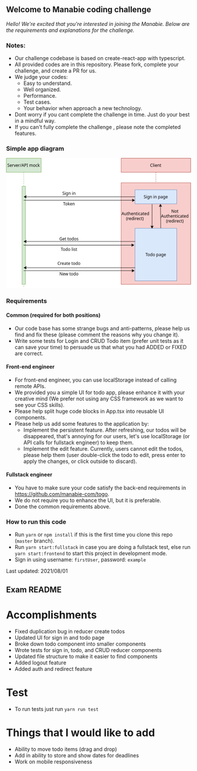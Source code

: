 ## Welcome to Manabie coding challenge

_Hello!_
_We're excited that you're interested in joining the Manabie. Below are the requirements and explanations for the challenge._

### Notes:

- Our challenge codebase is based on create-react-app with typescript.
- All provided codes are in this repository. Please fork, complete your challenge, and create a PR for us.
- We judge your codes:
  - Easy to understand.
  - Well organized.
  - Performance.
  - Test cases.
  - Your behavior when approach a new technology.
- Dont worry if you cant complete the challenge in time. Just do your best in a mindful way.
- If you can't fully complete the challenge , please note the completed features.

### Simple app diagram

![App diagram](diagram.png)

### Requirements

#### Common (required for both positions)

- Our code base has some strange bugs and anti-patterns, please help us find and fix these (please comment the reasons why you change it).
- Write some tests for Login and CRUD Todo item (prefer unit tests as it can save your time) to persuade us that what you had ADDED or FIXED are correct.

#### Front-end engineer

- For front-end engineer, you can use localStorage instead of calling remote APIs.
- We provided you a simple UI for todo app, please enhance it with your creative mind (We prefer not using any CSS framework as we want to see your CSS skills).
- Please help split huge code blocks in App.tsx into reusable UI components.
- Please help us add some features to the application by:
  - Implement the persistent feature. After refreshing, our todos will be disappeared, that's annoying for our users, let's use localStorage (or API calls for fullstack engineer) to keep them.
  - Implement the edit feature. Currently, users cannot edit the todos, please help them (user double-click the todo to edit, press enter to apply the changes, or click outside to discard).

#### Fullstack engineer

- You have to make sure your code satisfy the back-end requirements in https://github.com/manabie-com/togo.
- We do not require you to enhance the UI, but it is preferable.
- Done the common requirements above.

### How to run this code

- Run `yarn` or `npm install` if this is the first time you clone this repo (`master` branch).
- Run `yarn start:fullstack` in case you are doing a fullstack test, else run `yarn start:frontend` to start this project in development mode.
- Sign in using username: `firstUser`, password: `example`

Last updated: 2021/08/01

## Exam README

# Accomplishments

- Fixed duplication bug in reducer create todos
- Updated UI for sign in and todo page
- Broke down todo component into smaller components
- Wrote tests for sign in, todo, and CRUD reducer components
- Updated file structure to make it easier to find components
- Added logout feature
- Added auth and redirect feature

# Test

- To run tests just run `yarn run test`

# Things that I would like to add

- Ability to move todo items (drag and drop)
- Add in ability to store and show dates for deadlines
- Work on mobile responsiveness
